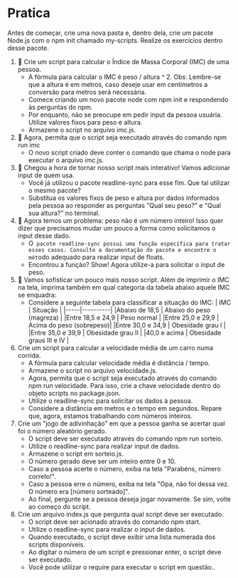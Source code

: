 # Pratica
Antes de começar, crie uma nova pasta e, dentro dela, crie um pacote Node.js com o npm init chamado my-scripts. Realize os exercícios dentro desse pacote.
1. 🚀 Crie um script para calcular o Índice de Massa Corporal (IMC) de uma pessoa.
   - A fórmula para calcular o IMC é peso / altura ^ 2. Obs: Lembre-se que a altura é em metros, caso deseje usar em centímetros a conversão para metros será necessária.
   - Comece criando um novo pacote node com npm init e respondendo às perguntas do npm.
   - Por enquanto, não se preocupe em pedir input da pessoa usuária. Utilize valores fixos para peso e altura.
   - Armazene o script no arquivo imc.js.
2. 🚀 Agora, permita que o script seja executado através do comando npm run imc
   - O novo script criado deve conter o comando que chama o node para executar o arquivo imc.js.
3. 🚀 Chegou a hora de tornar nosso script mais interativo! Vamos adicionar input de quem usa.
   - Você já utilizou o pacote readline-sync para esse fim. Que tal utilizar o mesmo pacote?
   - Substitua os valores fixos de peso e altura por dados informados pela pessoa ao responder as perguntas "Qual seu peso?" e "Qual sua altura?" no terminal.
4. 🚀 Agora temos um problema: peso não é um número inteiro! Isso quer dizer que precisamos mudar um pouco a forma como solicitamos o input desse dado.
   - O` pacote readline-sync possui uma função específica para tratar esses casos. Consulte a documentação do pacote e encontre o mét`odo adequado para realizar input de floats.
   - Encontrou a função? Show! Agora utilize-a para solicitar o input de peso.
5. 🚀 Vamos sofisticar um pouco mais nosso script. Além de imprimir o IMC na tela, imprima também em qual categoria da tabela abaixo aquele IMC se enquadra:
   - Considere a seguinte tabela para classificar a situação do IMC:
| IMC |	Situação |
|-----|----------|
|Abaixo de 18,5    |	Abaixo do peso (magreza) |
|Entre 18,5 e 24,9 |	Peso normal              |
|Entre 25,0 e 29,9 |	Acima do peso (sobrepeso)|
|Entre 30,0 e 34,9 |	Obesidade grau I         |
|Entre 35,0 e 39,9 |	Obesidade grau II        |
|40,0 e acima	     |  Obesidade graus III e IV |
6. Crie um script para calcular a velocidade média de um carro numa corrida. 
   - A fórmula para calcular velocidade média é distância / tempo. 
   - Armazene o script no arquivo velocidade.js.
   - Agora, permita que o script seja executado através do comando npm run velocidade. Para isso, crie a chave velocidade dentro do objeto scripts no package.json.
   - Utilize o readline-sync para solicitar os dados à pessoa.
   - Considere a distância em metros e o tempo em segundos. Repare que, agora, estamos trabalhando com números inteiros.
7. Crie um "jogo de adivinhação" em que a pessoa ganha se acertar qual foi o número aleatório gerado.
   - O script deve ser executado através do comando npm run sorteio.
   - Utilize o readline-sync para realizar input de dados.
   - Armazene o script em sorteio.js.
   - O número gerado deve ser um inteiro entre 0 e 10.
   - Caso a pessoa acerte o número, exiba na tela "Parabéns, número correto!".
   - Caso a pessoa erre o número, exiba na tela "Opa, não foi dessa vez. O número era [número sorteado]".
   - Ao final, pergunte se a pessoa deseja jogar novamente. Se sim, volte ao começo do script.
8. Crie um arquivo index.js que pergunta qual script deve ser executado.
   - O script deve ser acionado através do comando npm start.
   - Utilize o readline-sync para realizar o input de dados.
   - Quando executado, o script deve exibir uma lista numerada dos scripts disponíveis.
   - Ao digitar o número de um script e pressionar enter, o script deve ser executado.
   - Você pode utilizar o require para executar o script em questão..


